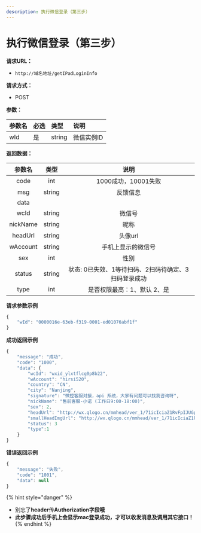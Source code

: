 ```yaml
---
description: 执行微信登录（第三步）
---
```


# 执行微信登录（第三步）

**请求URL：**

* `http://域名地址/getIPadLoginInfo`

**请求方式：**

* POST

**参数：**

| 参数名 | 必选 | 类型 | 说明 |
| :--- | :--- | :--- | :--- |
| wId | 是 | string | 微信实例ID |

**返回数据：**

| 参数名 | 类型 | 说明 |
| :---: | :---: | :---: |
| code | int | 1000成功，10001失败 |
| msg | string | 反馈信息 |
| data |  |  |
| wcId | string | 微信号 |
| nickName | string | 昵称 |
| headUrl | string | 头像url |
| wAccount | string | 手机上显示的微信号 |
| sex | int | 性别 |
| status | string | 状态: 0已失效、1等待扫码、2扫码待确定、3扫码登录成功 |
| type | int | 是否权限最高：1、默认      2、是 |

**请求参数示例**

```javascript
{
    "wId": "0000016e-63eb-f319-0001-ed01076abf1f"
}
```

**成功返回示例**

```javascript
{
    "message": "成功",
    "code": "1000",
    "data": {
        "wcId": "wxid_ylxtflcg0p8b22",
        "wAccount": "hirsi520",
        "country": "CN",
        "city": "Nanjing",
        "signature": "微控客服对接，api 系统，大家有问题可以找我咨询呀",
        "nickName": "售前客服-小诺 (工作日9:00-18:00)",
        "sex": 2,
        "headUrl": "http://wx.qlogo.cn/mmhead/ver_1/71icIciaZ1RvFpIJUGp6pCI6Uydndbib74FyUY6pPrEKO1F4cVTgfx5QjnoShlGZamsMicOYWccSqUicZ1LsKtQjtr5icyQiau5aAiaLafMPo9e1vQU/0",
        "smallHeadImgUrl": "http://wx.qlogo.cn/mmhead/ver_1/71icIciaZ1RvFpIJUGp6pCI6Uydndbib74FyUY6pPrEKO1F4cVTgfx5QjnoShlGZamsMicOYWccSqUicZ1LsKtQjtr5icyQiau5aAiaLafMPo9e1vQU/132",
        "status": 3
        "type":1
    }
}
```

**错误返回示例**

```javascript
{
    "message": "失败",
    "code": "1001",
    "data": null
}
```

{% hint style="danger" %}
* 别忘了**header**传**Authorization字段哦**
* **此步骤成功后手机上会显示mac登录成功，才可以收发消息及调用其它接口！**
{% endhint %}

